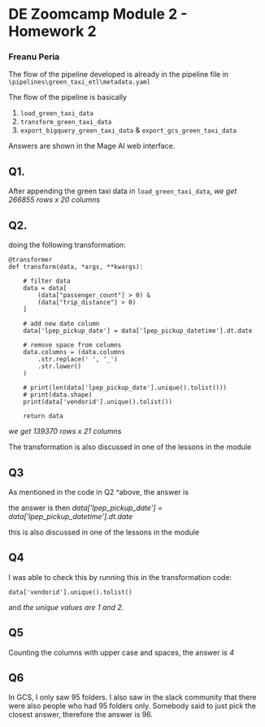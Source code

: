 
# DE Zoomcamp Module 2  - Homework 2

### Freanu Peria

The flow of the pipeline developed is already in the pipeline file in
`\pipelines\green_taxi_etl\metadata.yaml`


The flow of the pipeline is basically

1. `load_green_taxi_data`
2. `transform_green_taxi_data`
3. `export_bigquery_green_taxi_data` & `export_gcs_green_taxi_data`


Answers are shown in the Mage AI web interface. 


## Q1.

After appending the green taxi data in `load_green_taxi_data`, *we get 266855 rows x 20 columns*

## Q2.

doing the following transformation:
```
@transformer
def transform(data, *args, **kwargs):

    # filter data
    data = data[
        (data["passenger_count"] > 0) &
        (data["trip_distance"] > 0)
    ]

    # add new date column
    data['lpep_pickup_date'] = data['lpep_pickup_datetime'].dt.date

    # remove space from columns 
    data.columns = (data.columns
        .str.replace(' ', '_')
        .str.lower()
    )

    # print(len(data['lpep_pickup_date'].unique().tolist()))
    # print(data.shape)
    print(data['vendorid'].unique().tolist())

    return data
```
*we get 139370 rows x 21 columns*

The transformation is also discussed in one of the lessons in the module

## Q3

As mentioned in the code in Q2 ^above, the answer is

the answer is then *data['lpep_pickup_date'] = data['lpep_pickup_datetime'].dt.date*

this is also discussed in one of the lessons in the module


## Q4
I was able to check this by running this in the transformation code:
```
data['vendorid'].unique().tolist()
```

and *the unique values are 1 and 2*.


## Q5
Counting the columns with upper case and spaces, the answer is *4*


## Q6
In GCS, I only saw 95 folders. I also saw in the slack community that there were also people who had 95 folders only. Somebody said to just pick the closest answer, therefore the answer is 96.

